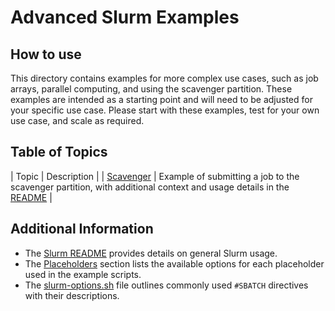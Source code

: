 # Advanced Slurm Examples

## How to use

This directory contains examples for more complex use cases, such as job arrays, parallel computing, and using the scavenger partition. These examples are intended as a starting point and will need to be adjusted for your specific use case. Please start with these examples, test for your own use case, and scale as required.

## Table of Topics

| Topic                          | Description |
| [Scavenger](./Scavenger)       | Example of submitting a job to the scavenger partition, with additional context and usage details in the [README](./Scavenger/README.md) |

## Additional Information

- The [Slurm README](../README.md) provides details on general Slurm usage.
- The [Placeholders](../README.md#placeholders) section lists the available options for each placeholder used in the example scripts.
- The [slurm-options.sh](../slurm-options.sh) file outlines commonly used `#SBATCH` directives with their descriptions.

